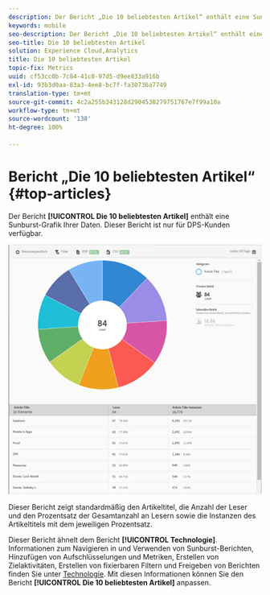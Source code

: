```yaml
---
description: Der Bericht „Die 10 beliebtesten Artikel“ enthält eine Sunburst-Grafik Ihrer Daten. Dieser Bericht ist nur für DPS-Kunden (Digital Publishing Suite) verfügbar.
keywords: mobile
seo-description: Der Bericht „Die 10 beliebtesten Artikel“ enthält eine Sunburst-Grafik Ihrer Daten. Dieser Bericht ist nur für DPS-Kunden (Digital Publishing Suite) verfügbar.
seo-title: Die 10 beliebtesten Artikel
solution: Experience Cloud,Analytics
title: Die 10 beliebtesten Artikel
topic-fix: Metrics
uuid: cf53cc0b-7c84-41c8-97d5-d9ee833a916b
exl-id: 93b3d0aa-83a3-4ee8-bc7f-fa30736a7749
translation-type: tm+mt
source-git-commit: 4c2a255b343128d2904530279751767e7f99a10a
workflow-type: tm+mt
source-wordcount: '138'
ht-degree: 100%

---
```


# Bericht „Die 10 beliebtesten Artikel“ {#top-articles}

Der Bericht **[!UICONTROL Die 10 beliebtesten Artikel]** enthält eine Sunburst-Grafik Ihrer Daten. Dieser Bericht ist nur für DPS-Kunden verfügbar.

![](assets/dps_top_10.png)

Dieser Bericht zeigt standardmäßig den Artikeltitel, die Anzahl der Leser und den Prozentsatz der Gesamtanzahl an Lesern sowie die Instanzen des Artikeltitels mit dem jeweiligen Prozentsatz.

Dieser Bericht ähnelt dem Bericht **[!UICONTROL Technologie]**. Informationen zum Navigieren in und Verwenden von Sunburst-Berichten, Hinzufügen von Aufschlüsselungen und Metriken, Erstellen von Zielaktivitäten, Erstellen von fixierbaren Filtern und Freigeben von Berichten finden Sie unter [Technologie](/help/using/usage/reports-technology.md). Mit diesen Informationen können Sie den Bericht **[!UICONTROL Die 10 beliebtesten Artikel]** anpassen.
